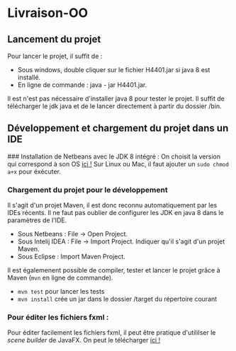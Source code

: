 # Livraison-OO

## Lancement du projet
Pour lancer le projet, il suffit de : 
 - Sous windows, double cliquer sur le fichier H4401.jar si java 8 est installé.
 - En ligne de commande : java - jar H4401.jar. 

Il est n'est pas nécessaire d'installer java 8 pour tester le projet. Il suffit de télécharger le jdk java et de le lancer directement à partir 
du dossier /bin. 

## Développement et chargement du projet dans un IDE

### Installation de Netbeans avec le JDK 8 intégré : 
On choisit la version qui correspond à son OS [ici !](http://www.oracle.com/technetwork/java/javase/downloads/jdk-netbeans-jsp-142931.html) 
Sur Linux ou Mac, il faut ajouter un ``sudo chmod a+x`` pour éxécuter. 

### Chargement du projet pour le développement
Il s'agit d'un projet Maven, il est donc reconnu automatiquement par les IDEs récents.
Il ne faut pas oublier de configurer les JDK en java 8 dans le paramètres de l'IDE.

 - Sous Netbeans : File -> Open Project.
 - Sous Intelij IDEA : File -> Import Project. Indiquer qu'il s'agit d'un projet Maven.
 - Sous Eclipse : Import Maven Project. 

Il est égalemenent possible de compiler, tester et lancer le projet grâce à Maven (``mvn`` en ligne de commande).
 - ``mvn test`` pour lancer les tests
 - ``mvn install`` crée un jar dans le dossier  /target du répertoire courant 

### Pour éditer les fichiers fxml :
Pour éditer facilement les fichiers fxml, il peut être pratique d'utililser le *scene builder* de JavaFX. 
On peut le télécharger [ici !](http://www.oracle.com/technetwork/java/javafxscenebuilder-1x-archive-2199384.html#javafx-scenebuilder-2.0-oth-JPR)


